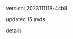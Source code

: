 version: 2023111118-4cb8

updated 15 avds

[details](https://github.com/0x74f917491bfa7ebfa379/ali_avd_db/blob/master/change_log/2023/11/11/18/4cb8.txt)